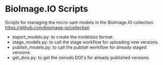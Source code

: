 # BioImage.IO Scripts

Scripts for managing the micro-sam models in the BioImage.IO collection: https://github.com/bioimage-io/collection

- export_models.py: to create the modelzoo format.
- stage_models.py: to call the stage workflow for uploading new versions.
- publish_models.py: to call the publish workflow for already staged versions.
- get_dois.py: to get the zenodo DOI's for already published versions.
